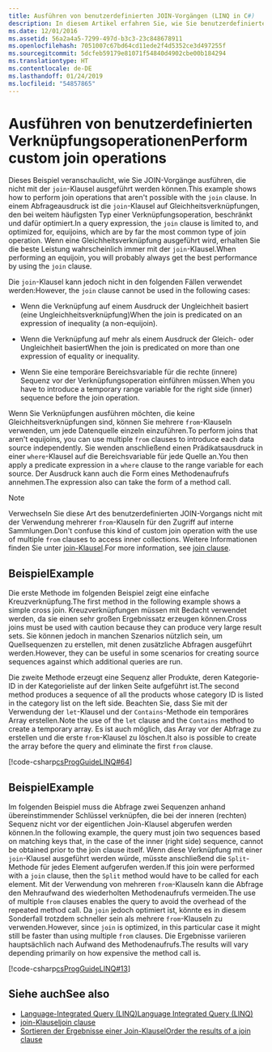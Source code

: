 ```yaml
---
title: Ausführen von benutzerdefinierten JOIN-Vorgängen (LINQ in C#)
description: In diesem Artikel erfahren Sie, wie Sie benutzerdefinierte LINQ-JOIN-Vorgänge in C# ausführen.
ms.date: 12/01/2016
ms.assetid: 56a2a4a5-7299-497d-b3c3-23c848678911
ms.openlocfilehash: 7051007c67bd64cd11ede2f4d5352ce3d497255f
ms.sourcegitcommit: 5dcfeb59179e81071f54840d4902cbe00b184294
ms.translationtype: HT
ms.contentlocale: de-DE
ms.lasthandoff: 01/24/2019
ms.locfileid: "54857865"
---
```

# <a name="perform-custom-join-operations"></a><span data-ttu-id="f00b9-103">Ausführen von benutzerdefinierten Verknüpfungsoperationen</span><span class="sxs-lookup"><span data-stu-id="f00b9-103">Perform custom join operations</span></span>

<span data-ttu-id="f00b9-104">Dieses Beispiel veranschaulicht, wie Sie JOIN-Vorgänge ausführen, die nicht mit der `join`-Klausel ausgeführt werden können.</span><span class="sxs-lookup"><span data-stu-id="f00b9-104">This example shows how to perform join operations that aren't possible with the `join` clause.</span></span> <span data-ttu-id="f00b9-105">In einem Abfrageausdruck ist die `join`-Klausel auf Gleichheitsverknüpfungen, den bei weitem häufigsten Typ einer Verknüpfungsoperation, beschränkt und dafür optimiert.</span><span class="sxs-lookup"><span data-stu-id="f00b9-105">In a query expression, the `join` clause is limited to, and optimized for, equijoins, which are by far the most common type of join operation.</span></span> <span data-ttu-id="f00b9-106">Wenn eine Gleichheitsverknüpfung ausgeführt wird, erhalten Sie die beste Leistung wahrscheinlich immer mit der `join`-Klausel.</span><span class="sxs-lookup"><span data-stu-id="f00b9-106">When performing an equijoin, you will probably always get the best performance by using the `join` clause.</span></span>

<span data-ttu-id="f00b9-107">Die `join`-Klausel kann jedoch nicht in den folgenden Fällen verwendet werden:</span><span class="sxs-lookup"><span data-stu-id="f00b9-107">However, the `join` clause cannot be used in the following cases:</span></span>

- <span data-ttu-id="f00b9-108">Wenn die Verknüpfung auf einem Ausdruck der Ungleichheit basiert (eine Ungleichheitsverknüpfung)</span><span class="sxs-lookup"><span data-stu-id="f00b9-108">When the join is predicated on an expression of inequality (a non-equijoin).</span></span>

- <span data-ttu-id="f00b9-109">Wenn die Verknüpfung auf mehr als einem Ausdruck der Gleich- oder Ungleichheit basiert</span><span class="sxs-lookup"><span data-stu-id="f00b9-109">When the join is predicated on more than one expression of equality or inequality.</span></span>

- <span data-ttu-id="f00b9-110">Wenn Sie eine temporäre Bereichsvariable für die rechte (innere) Sequenz vor der Verknüpfungsoperation einführen müssen.</span><span class="sxs-lookup"><span data-stu-id="f00b9-110">When you have to introduce a temporary range variable for the right side (inner) sequence before the join operation.</span></span>

 <span data-ttu-id="f00b9-111">Wenn Sie Verknüpfungen ausführen möchten, die keine Gleichheitsverknüpfungen sind, können Sie mehrere `from`-Klauseln verwenden, um jede Datenquelle einzeln einzuführen.</span><span class="sxs-lookup"><span data-stu-id="f00b9-111">To perform joins that aren't equijoins, you can use multiple `from` clauses to introduce each data source independently.</span></span> <span data-ttu-id="f00b9-112">Sie wenden anschließend einen Prädikatsausdruck in einer `where`-Klausel auf die Bereichsvariable für jede Quelle an.</span><span class="sxs-lookup"><span data-stu-id="f00b9-112">You then apply a predicate expression in a `where` clause to the range variable for each source.</span></span> <span data-ttu-id="f00b9-113">Der Ausdruck kann auch die Form eines Methodenaufrufs annehmen.</span><span class="sxs-lookup"><span data-stu-id="f00b9-113">The expression also can take the form of a method call.</span></span>

> [!NOTE]
> <span data-ttu-id="f00b9-114">Verwechseln Sie diese Art des benutzerdefinierten JOIN-Vorgangs nicht mit der Verwendung mehrerer `from`-Klauseln für den Zugriff auf interne Sammlungen.</span><span class="sxs-lookup"><span data-stu-id="f00b9-114">Don't confuse this kind of custom join operation with the use of multiple `from` clauses to access inner collections.</span></span> <span data-ttu-id="f00b9-115">Weitere Informationen finden Sie unter [join-Klausel](../language-reference/keywords/join-clause.md).</span><span class="sxs-lookup"><span data-stu-id="f00b9-115">For more information, see [join clause](../language-reference/keywords/join-clause.md).</span></span>

## <a name="example"></a><span data-ttu-id="f00b9-116">Beispiel</span><span class="sxs-lookup"><span data-stu-id="f00b9-116">Example</span></span>

<span data-ttu-id="f00b9-117">Die erste Methode im folgenden Beispiel zeigt eine einfache Kreuzverknüpfung.</span><span class="sxs-lookup"><span data-stu-id="f00b9-117">The first method in the following example shows a simple cross join.</span></span> <span data-ttu-id="f00b9-118">Kreuzverknüpfungen müssen mit Bedacht verwendet werden, da sie einen sehr großen Ergebnissatz erzeugen können.</span><span class="sxs-lookup"><span data-stu-id="f00b9-118">Cross joins must be used with caution because they can produce very large result sets.</span></span> <span data-ttu-id="f00b9-119">Sie können jedoch in manchen Szenarios nützlich sein, um Quellsequenzen zu erstellen, mit denen zusätzliche Abfragen ausgeführt werden.</span><span class="sxs-lookup"><span data-stu-id="f00b9-119">However, they can be useful in some scenarios for creating source sequences against which additional queries are run.</span></span>

<span data-ttu-id="f00b9-120">Die zweite Methode erzeugt eine Sequenz aller Produkte, deren Kategorie-ID in der Kategorieliste auf der linken Seite aufgeführt ist.</span><span class="sxs-lookup"><span data-stu-id="f00b9-120">The second method produces a sequence of all the products whose category ID is listed in the category list on the left side.</span></span> <span data-ttu-id="f00b9-121">Beachten Sie, dass Sie mit der Verwendung der `let`-Klausel und der `Contains`-Methode ein temporäres Array erstellen.</span><span class="sxs-lookup"><span data-stu-id="f00b9-121">Note the use of the `let` clause and the `Contains` method to create a temporary array.</span></span> <span data-ttu-id="f00b9-122">Es ist auch möglich, das Array vor der Abfrage zu erstellen und die erste `from`-Klausel zu löschen.</span><span class="sxs-lookup"><span data-stu-id="f00b9-122">It also is possible to create the array before the query and eliminate the first `from` clause.</span></span>

[!code-csharp[csProgGuideLINQ#64](~/samples/snippets/csharp/concepts/linq/how-to-perform-custom-join-operations_1.cs)]

## <a name="example"></a><span data-ttu-id="f00b9-123">Beispiel</span><span class="sxs-lookup"><span data-stu-id="f00b9-123">Example</span></span>

<span data-ttu-id="f00b9-124">Im folgenden Beispiel muss die Abfrage zwei Sequenzen anhand übereinstimmender Schlüssel verknüpfen, die bei der inneren (rechten) Sequenz nicht vor der eigentlichen Join-Klausel abgerufen werden können.</span><span class="sxs-lookup"><span data-stu-id="f00b9-124">In the following example, the query must join two sequences based on matching keys that, in the case of the inner (right side) sequence, cannot be obtained prior to the join clause itself.</span></span> <span data-ttu-id="f00b9-125">Wenn diese Verknüpfung mit einer `join`-Klausel ausgeführt werden würde, müsste anschließend die `Split`-Methode für jedes Element aufgerufen werden.</span><span class="sxs-lookup"><span data-stu-id="f00b9-125">If this join were performed with a `join` clause, then the `Split` method would have to be called for each element.</span></span> <span data-ttu-id="f00b9-126">Mit der Verwendung von mehreren `from`-Klauseln kann die Abfrage den Mehraufwand des wiederholten Methodenaufrufs vermeiden.</span><span class="sxs-lookup"><span data-stu-id="f00b9-126">The use of multiple `from` clauses enables the query to avoid the overhead of the repeated method call.</span></span> <span data-ttu-id="f00b9-127">Da `join` jedoch optimiert ist, könnte es in diesem Sonderfall trotzdem schneller sein als mehrere `from`-Klauseln zu verwenden.</span><span class="sxs-lookup"><span data-stu-id="f00b9-127">However, since `join` is optimized, in this particular case it might still be faster than using multiple `from` clauses.</span></span> <span data-ttu-id="f00b9-128">Die Ergebnisse variieren hauptsächlich nach Aufwand des Methodenaufrufs.</span><span class="sxs-lookup"><span data-stu-id="f00b9-128">The results will vary depending primarily on how expensive the method call is.</span></span>

[!code-csharp[csProgGuideLINQ#13](~/samples/snippets/csharp/concepts/linq/how-to-perform-custom-join-operations_2.cs)]

## <a name="see-also"></a><span data-ttu-id="f00b9-129">Siehe auch</span><span class="sxs-lookup"><span data-stu-id="f00b9-129">See also</span></span>

- [<span data-ttu-id="f00b9-130">Language-Integrated Query (LINQ)</span><span class="sxs-lookup"><span data-stu-id="f00b9-130">Language Integrated Query (LINQ)</span></span>](index.md)
- [<span data-ttu-id="f00b9-131">join-Klausel</span><span class="sxs-lookup"><span data-stu-id="f00b9-131">join clause</span></span>](../language-reference/keywords/join-clause.md)
- [<span data-ttu-id="f00b9-132">Sortieren der Ergebnisse einer Join-Klausel</span><span class="sxs-lookup"><span data-stu-id="f00b9-132">Order the results of a join clause</span></span>](order-the-results-of-a-join-clause.md)
